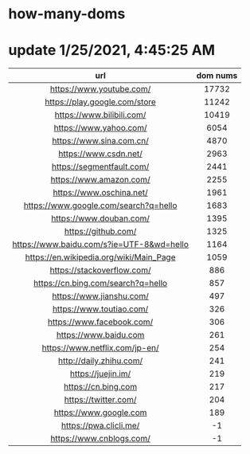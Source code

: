 # how-many-doms

# update 1/25/2021, 4:45:25 AM

url | dom nums
:-: | :-:
https://www.youtube.com/ | 17732
https://play.google.com/store | 11242
https://www.bilibili.com/ | 10419
https://www.yahoo.com/ | 6054
https://www.sina.com.cn/ | 4870
https://www.csdn.net/ | 2963
https://segmentfault.com/ | 2441
https://www.amazon.com/ | 2255
https://www.oschina.net/ | 1961
https://www.google.com/search?q=hello | 1683
https://www.douban.com/ | 1395
https://github.com/ | 1325
https://www.baidu.com/s?ie=UTF-8&wd=hello | 1164
https://en.wikipedia.org/wiki/Main_Page | 1059
https://stackoverflow.com/ | 886
https://cn.bing.com/search?q=hello | 857
https://www.jianshu.com/ | 497
https://www.toutiao.com/ | 326
https://www.facebook.com/ | 306
https://www.baidu.com | 261
https://www.netflix.com/jp-en/ | 254
http://daily.zhihu.com/ | 241
https://juejin.im/ | 219
https://cn.bing.com | 217
https://twitter.com/ | 204
https://www.google.com | 189
https://pwa.clicli.me/ | -1
https://www.cnblogs.com/ | -1

